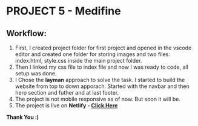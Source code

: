 # PROJECT 5 - Medifine

## Workflow:

1. First, I created project folder for first project and opened in the vscode editor and created one folder for storing images and two files: index.html, style.css inside the main project folder.
2. Then I linked my css file to index file and now I was ready to code, all setup was done.
3. I Chose the **layman** approach to solve the task. I started to build the website from top to down apporach. Started with the navbar and then hero section and futher and at last footer.
4. The project is not mobile responsive as of now. But soon it will be.
5. The project is live on **Netlify - [Click Here](https://medifine-htmlcss.netlify.app/)**

**Thank You :)**
